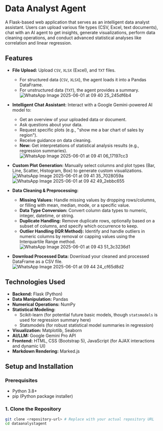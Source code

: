 # Data Analyst Agent

A Flask-based web application that serves as an intelligent data analyst assistant. Users can upload various file types (CSV, Excel, text documents), chat with an AI agent to get insights, generate visualizations, perform data cleaning operations, and conduct advanced statistical analyses like correlation and linear regression.

## Features

* **File Upload:** Upload `CSV`, `XLSX` (Excel), and `TXT` files.
    * For structured data (`CSV`, `XLSX`), the agent loads it into a Pandas DataFrame.
    * For unstructured data (`TXT`), the agent provides a summary.
    ![WhatsApp Image 2025-06-01 at 09 40 25_245df6b4](https://github.com/user-attachments/assets/efb53f07-744a-4c62-ba6d-98d5da518ed9)

* **Intelligent Chat Assistant:** Interact with a Google Gemini-powered AI model to:
    * Get an overview of your uploaded data or document.
    * Ask questions about your data.
    * Request specific plots (e.g., "show me a bar chart of sales by region").
    * Receive guidance on data cleaning.
    * **New:** Get interpretations of statistical analysis results (e.g., regression summaries).
    ![WhatsApp Image 2025-06-01 at 09 41 06_17197cc3](https://github.com/user-attachments/assets/3b6caaaf-e8de-49ec-8850-5b7e4ac6783f)

* **Custom Plot Generation:** Manually select columns and plot types (Bar, Line, Scatter, Histogram, Box) to generate custom visualizations.
    ![WhatsApp Image 2025-06-01 at 09 41 35_7028059a](https://github.com/user-attachments/assets/2f628ff4-44f4-4632-bd9b-672f8f14792d)
    ![WhatsApp Image 2025-06-01 at 09 42 49_2ebbc655](https://github.com/user-attachments/assets/c40bed1b-4489-4023-9bbb-5d3e083fa84c)

* **Data Cleaning & Preprocessing:**
    * **Missing Values:** Handle missing values by dropping rows/columns, or filling with mean, median, mode, or a specific value.
    * **Data Type Conversion:** Convert column data types to numeric, integer, datetime, or string.
    * **Duplicate Handling:** Remove duplicate rows, optionally based on a subset of columns, and specify which occurrence to keep.
    * **Outlier Handling (IQR Method):** Identify and handle outliers in numeric columns by removal or capping values using the Interquartile Range method.
    ![WhatsApp Image 2025-06-01 at 09 43 51_3c3236d1](https://github.com/user-attachments/assets/0521a045-0cd8-48eb-94ef-d18825df5c30)


* **Download Processed Data:** Download your cleaned and processed DataFrame as a CSV file.
    ![WhatsApp Image 2025-06-01 at 09 44 24_cf65d8d2](https://github.com/user-attachments/assets/3e1896a3-d706-4240-bee6-c1643632e5ea)

## Technologies Used

* **Backend:** Flask (Python)
* **Data Manipulation:** Pandas
* **Numerical Operations:** NumPy
* **Statistical Modeling:**
    * Scikit-learn (for potential future basic models, though `statsmodels` is used for regression summary here)
    * Statsmodels (for robust statistical model summaries in regression)
* **Visualization:** Matplotlib, Seaborn
* **AI/LLM:** Google Gemini Pro API
* **Frontend:** HTML, CSS (Bootstrap 5), JavaScript (for AJAX interactions and dynamic UI)
* **Markdown Rendering:** Marked.js

## Setup and Installation

### Prerequisites

* Python 3.8+
* pip (Python package installer)

### 1. Clone the Repository

```bash
git clone <repository-url> # Replace with your actual repository URL
cd dataanalystagent
